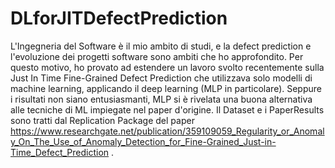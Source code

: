 # DLforJITDefectPrediction

L'Ingegneria del Software è il mio ambito di studi, e la defect prediction e l'evoluzione dei progetti software sono ambiti che ho approfondito. 
Per questo motivo, ho provato ad estendere un lavoro svolto recentemente sulla Just In Time Fine-Grained Defect Prediction che utilizzava solo modelli di machine learning, applicando il deep learning (MLP in particolare).
Seppure i risultati non siano entusiasmanti, MLP si è rivelata una buona alternativa alle tecniche di ML impiegate nel paper d'origine.
Il Dataset e i PaperResults sono tratti dal Replication Package del paper https://www.researchgate.net/publication/359109059_Regularity_or_Anomaly_On_The_Use_of_Anomaly_Detection_for_Fine-Grained_Just-in-Time_Defect_Prediction .


